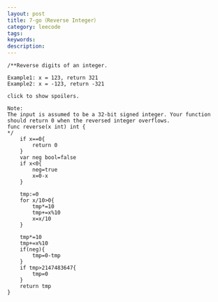 ```yaml
---
layout: post
title: 7-go（Reverse Integer）
category: leecode
tags: 
keywords: 
description: 
---
```


    /**Reverse digits of an integer.
    
    Example1: x = 123, return 321
    Example2: x = -123, return -321
    
    click to show spoilers.
    
    Note:
    The input is assumed to be a 32-bit signed integer. Your function should return 0 when the reversed integer overflows.
    func reverse(x int) int {
    */
    	if x==0{
    		return 0
    	}
    	var neg bool=false
    	if x<0{
    		neg=true
    		x=0-x
    	}
    
    	tmp:=0
    	for x/10>0{
    		tmp*=10
    		tmp+=x%10
    		x=x/10
    	}
    
    	tmp*=10
    	tmp+=x%10
    	if(neg){
    		tmp=0-tmp
    	}
    	if tmp>2147483647{
    		tmp=0
    	}
    	return tmp
    }